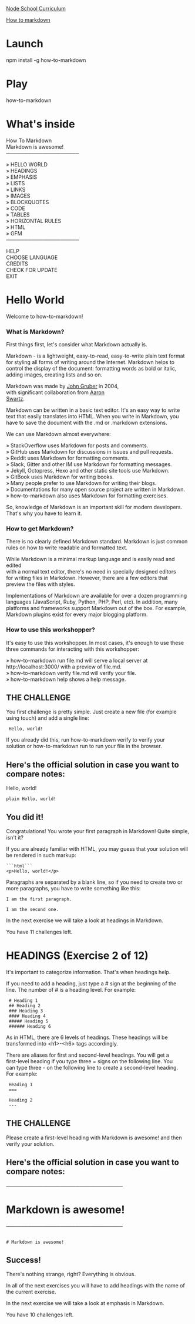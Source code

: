 [Node School Curriculum](https://nodeschool.io/)

[How to markdown](https://github.com/workshopper/how-to-markdown)

# Launch

npm install -g how-to-markdown

# Play

how-to-markdown

# What's inside

 How To Markdown                                                            
   Markdown is awesome!                                                       
   ────────────────────
  
   » HELLO WORLD                                                              
   » HEADINGS                                                                 
   » EMPHASIS                                                                 
   » LISTS                                                                    
   » LINKS                                                                    
   » IMAGES                                                                   
   » BLOCKQUOTES                                                              
   » CODE                                                                     
   » TABLES                                                                   
   » HORIZONTAL RULES                                                         
   » HTML                                                                     
   » GFM                                                                      
   ────────────────────
  
   HELP                                                                       
   CHOOSE LANGUAGE                                                            
   CREDITS                                                                    
   CHECK FOR UPDATE                                                           
   EXIT      
   
# Hello World
 Welcome to how-to-markdown!  
   
 ### What is Markdown?  
   
  First things first, let's consider what Markdown actually is.  
   
  Markdown - is a lightweight, easy-to-read, easy-to-write plain text format  
  for styling all forms of writing around the Internet. Markdown helps to  
  control the display of the document: formatting words as bold or italic,  
  adding images, creating lists and so on.  
   
  Markdown was made by [John Gruber](http://daringfireball.net/) in 2004,  
  with significant collaboration from [Aaron  
  Swartz](http://www.aaronsw.com/).  
   
  Markdown can be written in a basic text editor. It's an easy way to write  
  text that easily translates into HTML. When you write in Markdown, you  
  have to save the document with the .md or .markdown extensions.  
   
  We can use Markdown almost everywhere:  
   
   » StackOverflow uses Markdown for posts and comments.                         
   » GitHub uses Markdown for discussions in issues and pull requests.           
   » Reddit uses Markdown for formatting comments.                               
   » Slack, Gitter and other IM use Markdown for formatting messages.            
   » Jekyll, Octopress, Hexo and other static site tools use Markdown.           
   » GitBook uses Markdown for writing books.                                    
   » Many people prefer to use Markdown for writing their blogs.                 
   » Documentations for many open source project are written in Markdown.        
   » how-to-markdown also uses Markdown for formatting exercises.                
   
  So, knowledge of Markdown is an important skill for modern developers.  
  That's why you have to learn it.  
   
 ### How to get Markdown?  
   
  There is no clearly defined Markdown standard. Markdown is just common  
  rules on how to write readable and formatted text.  
   
  While Markdown is a minimal markup language and is easily read and edited  
  with a normal text editor, there's no need in specially designed editors  
  for writing files in Markdown. However, there are a few editors that  
  preview the files with styles.  
   
  Implementations of Markdown are available for over a dozen programming  
  languages (JavaScript, Ruby, Python, PHP, Perl, etc). In addition, many  
  platforms and frameworks support Markdown out of the box. For example,  
  Markdown plugins exist for every major blogging platform.  
   
 ### How to use this workshopper?  
   
  It's easy to use this workshopper. In most cases, it's enough to use these  
  three commands for interacting with this workshopper:  
   
   » how-to-markdown run file.md will serve a local server at                                                                            
     http://localhost:3000/ with a preview of file.md.                           
   » how-to-markdown verify file.md will verify your file.                       
   » how-to-markdown help shows a help message.                                  
   
 ## THE CHALLENGE  
   
  You first challenge is pretty simple. Just create a new file (for example  
  using touch) and add a single line:  
   
     Hello, world!  
   
  If you already did this, run how-to-markdown verify to verify your  
  solution or how-to-markdown run to run your file in the browser.  
   
   
## Here's the **official solution** in case you want to compare notes:

 Hello, world!

```plain Hello, world!```

## You did it!
    
Congratulations! You wrote your first paragraph in Markdown! Quite simple, isn't it?
    
If you are already familiar with HTML, you may guess that your solution will be rendered in such markup:
    
    ```html```
    <p>Hello, world!</p>

Paragraphs are separated by a blank line, so if you need to create two or more paragraphs, you have to write something like this:

    I am the first paragraph.
    
    I am the second one.

In the next exercise we will take a look at headings in Markdown.

You have 11 challenges left.

  
# HEADINGS (Exercise 2 of 12)  
   
  It's important to categorize information. That's when headings help.  
   
  If you need to add a heading, just type a # sign at the beginning of the  
  line. The number of # is a heading level. For example:  
   
     # Heading 1  
     ## Heading 2  
     ### Heading 3  
     #### Heading 4  
     ##### Heading 5  
     ###### Heading 6  
   
  As in HTML, there are 6 levels of headings. These headings will be  
  transformed into \<h1>-\<h6> tags accordingly.  
   
  There are aliases for first and second-level headings. You will get a  
  first-level heading if you type three = signs on the following line. You  
  can type three - on the following line to create a second-level heading.  
  For example:  
   
     Heading 1  
     ===  
       
     Heading 2  
     ---  
   
 ## THE CHALLENGE  
   
  Please create a first-level heading with Markdown is awesome! and then  
  verify your solution.  
  
 ## Here's the **official solution** in case you want to compare notes:

────────────────────────────────

# Markdown is awesome!

────────────────────────────────
 ```plain

# Markdown is awesome!

 ```

## Success!

 There's nothing strange, right? Everything is obvious.

 In all of the next exercises you will have to add headings with the name
 of the current exercise.

 In the next exercise we will take a look at emphasis in Markdown.

 You have 10 challenges left.

